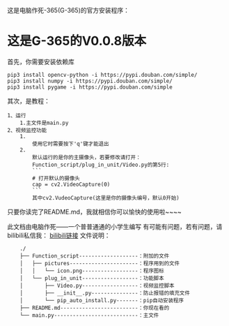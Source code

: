 这是电脑作死-365(G-365)的官方安装程序： 
# 这是G-365的V0.0.8版本
首先，你需要安装依赖库
```shell
pip3 install opencv-python -i https://pypi.douban.com/simple/
pip3 install numpy -i https://pypi.douban.com/simple/
pip3 install pygame -i https://pypi.douban.com/simple
```
其次，是教程：
````
1、运行
    1.主文件是main.py
2、视频监控功能
    1.
        使用它时需要按下'q'键才能退出
    2.
        默认运行的是你的主摄像头，若要修改请打开：
        Function_script/plug_in_unit/Video.py的第5行:
        ```
        # 打开默认的摄像头
        cap = cv2.VideoCapture(0)
        ```
        其中cv2.VudeoCapture(这里是你的摄像头编号，默认0开始)
````
只要你读完了README.md，我就相信你可以愉快的使用啦~~~~

此文档由电脑作死——一个普普通通的小学生编写
有可能有问题，若有问题，请bilibili私信我：
[bilibili链接](https://space.bilibili.com/687441273?spm_id_from=333.1007.0.0)
文件说明：
```
    ./
    ├── Function_script-------------------：附加的文件
    │   ├── pictures----------------------：程序用到的文件
    │   │   └── icon.png------------------：程序图标
    │   └── plug_in_unit------------------：功能脚本
    │       ├── Video.py------------------：视频监控脚本
    │       ├── __init__.py---------------：防止报错的填充文件
    │       └── pip_auto_install.py-------：pip自动安装程序
    ├── README.md-------------------------：你现在看的
    └── main.py---------------------------：主文件
```